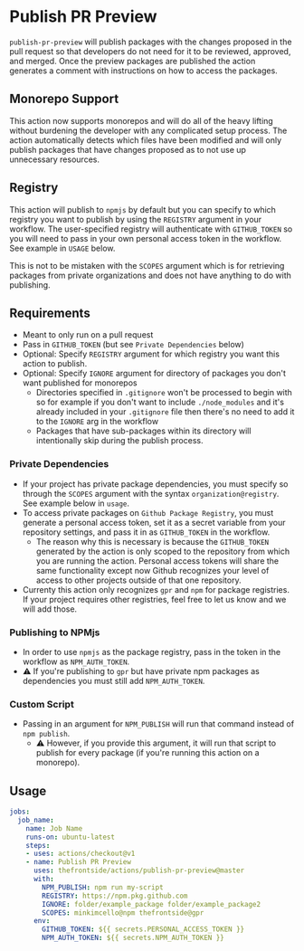# Publish PR Preview
`publish-pr-preview` will publish packages with the changes proposed in the pull request so that developers do not need for it to be reviewed, approved, and merged. Once the preview packages are published the action generates a comment with instructions on how to access the packages.

## Monorepo Support
This action now supports monorepos and will do all of the heavy lifting without burdening the developer with any complicated setup process. The action automatically detects which files have been modified and will only publish packages that have changes proposed as to not use up unnecessary resources.

## Registry
This action will publish to `npmjs` by default but you can specify to which registry you want to publish by using the `REGISTRY` argument in your workflow. The user-specified registry will authenticate with `GITHUB_TOKEN` so you will need to pass in your own personal access token in the workflow. See example in `USAGE` below.

This is not to be mistaken with the `SCOPES` argument which is for retrieving packages from private organizations and does not have anything to do with publishing.

## Requirements
- Meant to only run on a pull request
- Pass in `GITHUB_TOKEN` (but see `Private Dependencies` below)
- Optional: Specify `REGISTRY` argument for which registry you want this action to publish.
- Optional: Specify `IGNORE` argument for directory of packages you don't want published for monorepos
  - Directories specified in `.gitignore` won't be processed to begin with so for example if you don't want to include `./node_modules` and it's already included in your `.gitignore` file then there's no need to add it to the `IGNORE` arg in the workflow
  - Packages that have sub-packages within its directory will intentionally skip during the publish process.

### Private Dependencies
- If your project has private package dependencies, you must specify so through the `SCOPES` argument with the syntax `organization@registry`. See example below in `usage`.
- To access private packages on `Github Package Registry`, you must generate a personal access token, set it as a secret variable from your repository settings, and pass it in as `GITHUB_TOKEN` in the workflow.
  - The reason why this is necessary is because the `GITHUB_TOKEN` generated by the action is only scoped to the repository from which you are running the action. Personal access tokens will share the same functionality except now Github recognizes your level of access to other projects outside of that one repository.
- Currenty this action only recognizes `gpr` and `npm` for package registries. If your project requires other registries, feel free to let us know and we will add those.

### Publishing to NPMjs
- In order to use `npmjs` as the package registry, pass in the token in the workflow as `NPM_AUTH_TOKEN`.
- :warning: If you're publishing to `gpr` but have private npm packages as dependencies you must still add `NPM_AUTH_TOKEN`.

### Custom Script
- Passing in an argument for `NPM_PUBLISH` will run that command instead of `npm publish`.
  - :warning: However, if you provide this argument, it will run that script to publish for every package (if you're running this action on a monorepo).

## Usage
```yaml
jobs:
  job_name:
    name: Job Name
    runs-on: ubuntu-latest
    steps:
    - uses: actions/checkout@v1
    - name: Publish PR Preview
      uses: thefrontside/actions/publish-pr-preview@master
      with:
        NPM_PUBLISH: npm run my-script
        REGISTRY: https://npm.pkg.github.com
        IGNORE: folder/example_package folder/example_package2
        SCOPES: minkimcello@npm thefrontside@gpr
      env:
        GITHUB_TOKEN: ${{ secrets.PERSONAL_ACCESS_TOKEN }}
        NPM_AUTH_TOKEN: ${{ secrets.NPM_AUTH_TOKEN }}
```
